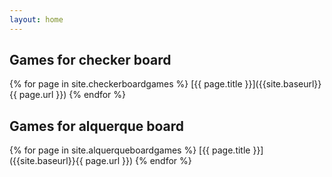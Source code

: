 ```yaml
---
layout: home
---
```




## Games for checker board

{% for page in site.checkerboardgames %}
[{{ page.title }}]({{site.baseurl}}{{ page.url }})
{% endfor %}

## Games for alquerque board

{% for page in site.alquerqueboardgames %}
[{{ page.title }}]({{site.baseurl}}{{ page.url }})
{% endfor %}
